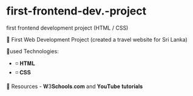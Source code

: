 # first-frontend-dev.-project
first frontend development project (HTML / CSS)

🚀 First Web Development Project (created a travel website for Sri Lanka)

🔗used Technologies:
- ◽ 𝐇𝐓𝐌𝐋
- ◽ 𝐂𝐒𝐒

📌 Resources - 𝐖3𝐒𝐜𝐡𝐨𝐨𝐥𝐬.𝐜𝐨𝐦 and 𝐘𝐨𝐮𝐓𝐮𝐛𝐞 𝐭𝐮𝐭𝐨𝐫𝐢𝐚𝐥𝐬

